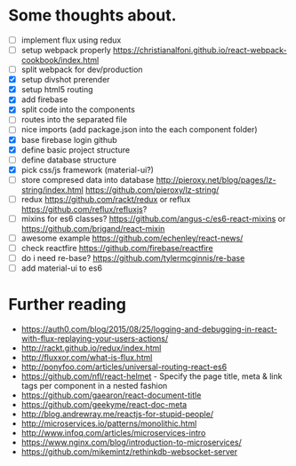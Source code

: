 # Some thoughts about.

- [ ] implement flux using redux
- [ ] setup webpack properly https://christianalfoni.github.io/react-webpack-cookbook/index.html
- [ ] split webpack for dev/production
- [x] setup divshot prerender
- [x] setup html5 routing
- [x] add firebase
- [x] split code into the components
- [ ] routes into the separated file
- [ ] nice imports (add package.json into the each component folder)
- [x] base firebase login github
- [x] define basic project structure
- [ ] define database structure
- [x] pick css/js framework (material-ui?)  
- [ ] store compresed data into database http://pieroxy.net/blog/pages/lz-string/index.html
      https://github.com/pieroxy/lz-string/
- [ ] redux https://github.com/rackt/redux or reflux https://github.com/reflux/refluxjs?
- [ ] mixins for es6 classes? https://github.com/angus-c/es6-react-mixins or https://github.com/brigand/react-mixin
- [ ] awesome example https://github.com/echenley/react-news/
- [ ] check reactfire https://github.com/firebase/reactfire
- [ ] do i need re-base? https://github.com/tylermcginnis/re-base
- [ ] add material-ui to es6

# Further reading

+ https://auth0.com/blog/2015/08/25/logging-and-debugging-in-react-with-flux-replaying-your-users-actions/
+ http://rackt.github.io/redux/index.html
+ http://fluxxor.com/what-is-flux.html
+ http://ponyfoo.com/articles/universal-routing-react-es6
+ https://github.com/nfl/react-helmet - Specify the page title, meta & link tags per component in a nested fashion
+ https://github.com/gaearon/react-document-title
+ https://github.com/geekyme/react-doc-meta
+ http://blog.andrewray.me/reactjs-for-stupid-people/
+ http://microservices.io/patterns/monolithic.html
+ http://www.infoq.com/articles/microservices-intro
+ https://www.nginx.com/blog/introduction-to-microservices/
+ https://github.com/mikemintz/rethinkdb-websocket-server
